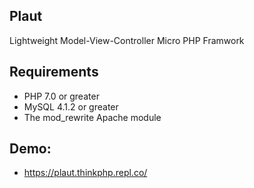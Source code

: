 ## Plaut

Lightweight Model-View-Controller Micro PHP Framwork

## Requirements

* PHP 7.0 or greater
* MySQL 4.1.2 or greater
* The mod_rewrite Apache module

## Demo:

* https://plaut.thinkphp.repl.co/
